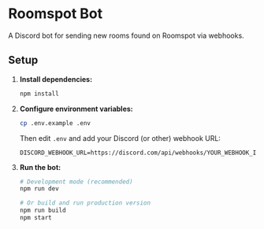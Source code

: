﻿# Roomspot Bot

A Discord bot for sending new rooms found on Roomspot via webhooks.

## Setup

1. **Install dependencies:**
   ```bash
   npm install
   ```

2. **Configure environment variables:**
   ```bash
   cp .env.example .env
   ```
   Then edit `.env` and add your Discord (or other) webhook URL:
   ```
   DISCORD_WEBHOOK_URL=https://discord.com/api/webhooks/YOUR_WEBHOOK_ID/YOUR_WEBHOOK_TOKEN
   ```

3. **Run the bot:**
   ```bash
   # Development mode (recommended)
   npm run dev
   
   # Or build and run production version
   npm run build
   npm start
   ```

